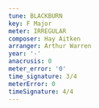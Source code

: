 ```yaml
---
tune: BLACKBURN
key: F Major
meter: IRREGULAR
composer: Hay Aitken
arranger: Arthur Warren
year: '-'
anacrusis: 0
meter_error: '0'
time_signature: 3/4
meterError: 0
timeSignature: 4/4
---
```

